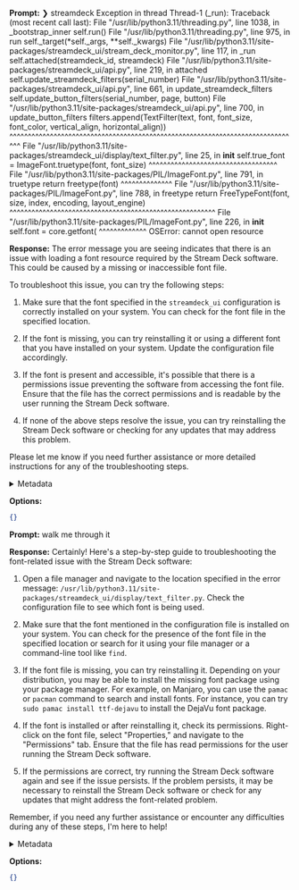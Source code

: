 **Prompt:**
❯ streamdeck
Exception in thread Thread-1 (_run):
Traceback (most recent call last):
  File "/usr/lib/python3.11/threading.py", line 1038, in _bootstrap_inner
    self.run()
  File "/usr/lib/python3.11/threading.py", line 975, in run
    self._target(*self._args, **self._kwargs)
  File "/usr/lib/python3.11/site-packages/streamdeck_ui/stream_deck_monitor.py", line 117, in _run
    self.attached(streamdeck_id, streamdeck)
  File "/usr/lib/python3.11/site-packages/streamdeck_ui/api.py", line 219, in attached
    self.update_streamdeck_filters(serial_number)
  File "/usr/lib/python3.11/site-packages/streamdeck_ui/api.py", line 661, in update_streamdeck_filters
    self.update_button_filters(serial_number, page, button)
  File "/usr/lib/python3.11/site-packages/streamdeck_ui/api.py", line 700, in update_button_filters
    filters.append(TextFilter(text, font, font_size, font_color, vertical_align, horizontal_align))
                   ^^^^^^^^^^^^^^^^^^^^^^^^^^^^^^^^^^^^^^^^^^^^^^^^^^^^^^^^^^^^^^^^^^^^^^^^^^^^^^^
  File "/usr/lib/python3.11/site-packages/streamdeck_ui/display/text_filter.py", line 25, in __init__
    self.true_font = ImageFont.truetype(font, font_size)
                     ^^^^^^^^^^^^^^^^^^^^^^^^^^^^^^^^^^^
  File "/usr/lib/python3.11/site-packages/PIL/ImageFont.py", line 791, in truetype
    return freetype(font)
           ^^^^^^^^^^^^^^
  File "/usr/lib/python3.11/site-packages/PIL/ImageFont.py", line 788, in freetype
    return FreeTypeFont(font, size, index, encoding, layout_engine)
           ^^^^^^^^^^^^^^^^^^^^^^^^^^^^^^^^^^^^^^^^^^^^^^^^^^^^^^^^
  File "/usr/lib/python3.11/site-packages/PIL/ImageFont.py", line 226, in __init__
    self.font = core.getfont(
                ^^^^^^^^^^^^^
OSError: cannot open resource


**Response:**
The error message you are seeing indicates that there is an issue with loading a font resource required by the Stream Deck software. This could be caused by a missing or inaccessible font file.

To troubleshoot this issue, you can try the following steps:

1. Make sure that the font specified in the `streamdeck_ui` configuration is correctly installed on your system. You can check for the font file in the specified location.

2. If the font is missing, you can try reinstalling it or using a different font that you have installed on your system. Update the configuration file accordingly.

3. If the font is present and accessible, it's possible that there is a permissions issue preventing the software from accessing the font file. Ensure that the file has the correct permissions and is readable by the user running the Stream Deck software.

4. If none of the above steps resolve the issue, you can try reinstalling the Stream Deck software or checking for any updates that may address this problem.

Please let me know if you need further assistance or more detailed instructions for any of the troubleshooting steps.

<details><summary>Metadata</summary>

- Duration: 7769 ms
- Datetime: 2023-10-04T16:08:31.073760
- Model: gpt-3.5-turbo-0613

</details>

**Options:**
```json
{}
```

**Prompt:**
walk me through it

**Response:**
Certainly! Here's a step-by-step guide to troubleshooting the font-related issue with the Stream Deck software:

1. Open a file manager and navigate to the location specified in the error message: `/usr/lib/python3.11/site-packages/streamdeck_ui/display/text_filter.py`. Check the configuration file to see which font is being used.

2. Make sure that the font mentioned in the configuration file is installed on your system. You can check for the presence of the font file in the specified location or search for it using your file manager or a command-line tool like `find`.

3. If the font file is missing, you can try reinstalling it. Depending on your distribution, you may be able to install the missing font package using your package manager. For example, on Manjaro, you can use the `pamac` or `pacman` command to search and install fonts. For instance, you can try `sudo pamac install ttf-dejavu` to install the DejaVu font package.

4. If the font is installed or after reinstalling it, check its permissions. Right-click on the font file, select "Properties," and navigate to the "Permissions" tab. Ensure that the file has read permissions for the user running the Stream Deck software.

5. If the permissions are correct, try running the Stream Deck software again and see if the issue persists. If the problem persists, it may be necessary to reinstall the Stream Deck software or check for any updates that might address the font-related problem.

Remember, if you need any further assistance or encounter any difficulties during any of these steps, I'm here to help!

<details><summary>Metadata</summary>

- Duration: 9744 ms
- Datetime: 2023-10-04T16:10:45.329383
- Model: gpt-3.5-turbo-0613

</details>

**Options:**
```json
{}
```


